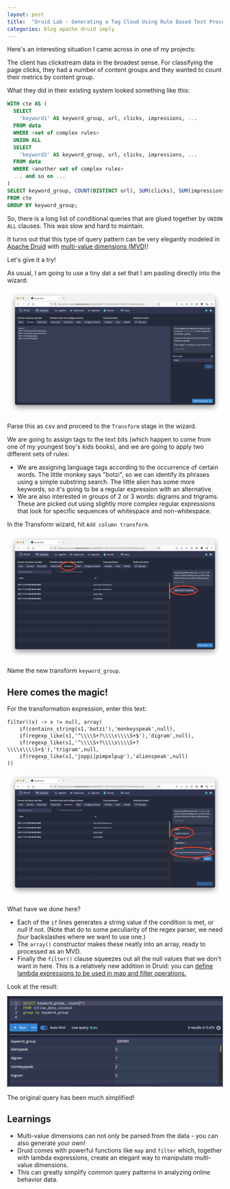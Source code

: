 ```yaml
---
layout: post
title:  "Druid Lab - Generating a Tag Cloud Using Rule Based Text Processing"
categories: blog apache druid imply
---
```


Here's an interesting situation I came across in one of my projects:

The client has clickstream data in the broadest sense. For classifying the page clicks, they had a number of content groups and they wanted to count their metrics by content group.

What they did in their existing system looked something like this:

```sql
WITH cte AS (
  SELECT
    'keyword1' AS keyword_group, url, clicks, impressions, ...
  FROM data
  WHERE <set of complex rules>
  UNION ALL
  SELECT
    'keyword2' AS keyword_group, url, clicks, impressions, ...
  FROM data
  WHERE <another set of complex rules>
  ... and so on ...
)
SELECT keyword_group, COUNT(DISTINCT url), SUM(clicks), SUM(impressions) ...
FROM cte
GROUP BY keyword_group;
```

So, there is a long list of conditional queries that are glued together by `UNION ALL` clauses. This was slow and hard to maintain.

It turns out that this type of query pattern can be very elegantly modeled in [Apache Druid](https://druid.apache.org/) with [multi-value dimensions (MVD)](/2021/08/07/multivalue-dimensions-in-apache-druid-part-1/)!

Let's give it a try!

As usual, I am going to use a tiny dat a set that I am pasting directly into the wizard:

![](/assets/2021-12-02-1.jpg)

Parse this as csv and proceed to the `Transform` stage in the wizard.

We are going to assign tags to the text bits (which happen to come from one of my youngest boy's kids books), and we are going to apply two different sets of rules:
- We are assigning language tags according to the occurrence of certain words. The little monkey says "botzi", so we can identify its phrases using a simple substring search. The little alien has some more keywords, so it's going to be a regular expression with an alternative.
- We are also interested in groups of 2 or 3 words: digrams and trigrams. These are picked out using slightly more complex regular expressions that look for specific sequences of whitespace and non-whitespace.

In the Transform wizard, hit `Add column transform`.

![](/assets/2021-12-02-2.jpg)

Name the new transform `keyword_group`.

## Here comes the magic!

For the transformation expression, enter this text:
```
filter((x) -> x != null, array(
    if(contains_string(s1,'botzi'),'monkeyspeak',null),
    if(regexp_like(s1,'^\\\\S+?\\\\s\\\\S+$'),'digram',null),
    if(regexp_like(s1,'^\\\\S+?\\\\s\\\\S+?\\\\s\\\\S+$'),'trigram',null,
    if(regexp_like(s1,'joppi|pimpelpup'),'alienspeak',null)
))
```

![](/assets/2021-12-02-3.jpg)

What have we done here?
- Each of the `if` lines generates a string value if the condition is met, or _null_ if not. (Note that do to some peculiarity of the regex parser, we need _four_ backslashes where we want to use one.)
- The `array()` constructor makes these neatly into an array, ready to processed as an MVD.
- Finally the `filter()` clause squeezes out all the null values that we don't want in here. This is a relatively new addition in Druid: you can [define lambda expressions to be used in map and filter operations.](https://druid.apache.org/docs/latest/misc/math-expr.html#lambda-expressions-syntax)

Look at the result:

![](/assets/2021-12-02-4.jpg)

The original query has been much simplified!

## Learnings

- Multi-value dimensions can not only be parsed from the data - you can also generate your own!
- Druid comes with powerful functions like `map` and `filter` which, together with lambda expressions, create an elegant way to manipulate multi-value dimensions.
- This can greatly simplify common query patterns in analyzing online behavior data.
